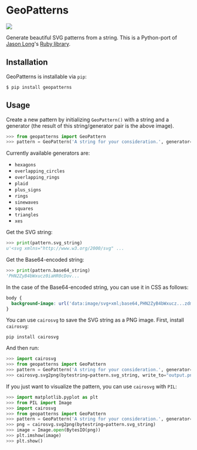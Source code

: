 GeoPatterns
===========

![](https://f.cloud.github.com/assets/1258/2056725/ede0785e-8aea-11e3-9e1e-45931b6e1c83.png)

Generate beautiful SVG patterns from a string. This is a Python-port of
[Jason Long][1]'s [Ruby library][2].

[1]: https://github.com/jasonlong/
[2]: https://github.com/jasonlong/geopatterns/

Installation
------------

GeoPatterns is installable via `pip`:

```shell
$ pip install geopatterns
```

Usage
-----

Create a new pattern by initializing `GeoPattern()` with a string and a
generator (the result of this string/generator pair is the above image).

```python
>>> from geopatterns import GeoPattern
>>> pattern = GeoPattern('A string for your consideration.', generator='xes')
```

Currently available generators are:

* `hexagons`
* `overlapping_circles`
* `overlapping_rings`
* `plaid`
* `plus_signs`
* `rings`
* `sinewaves`
* `squares`
* `triangles`
* `xes`

Get the SVG string:

```python
>>> print(pattern.svg_string)
u'<svg xmlns="http://www.w3.org/2000/svg" ...
```

Get the Base64-encoded string:

```python
>>> print(pattern.base64_string)
'PHN2ZyB4bWxucz0iaHR0cDov...
```

In the case of the Base64-encoded string, you can use it in CSS as follows:

```css
body {
  background-image: url('data:image/svg+xml;base64,PHN2ZyB4bWxucz...zdmc+');
}
```

You can use `cairosvg` to save the SVG string as a PNG image. First, install `cairosvg`:

```
pip install cairosvg
```

And then run:

```python
>>> import cairosvg
>>> from geopatterns import GeoPattern
>>> pattern = GeoPattern('A string for your consideration.', generator='xes')
>>> cairosvg.svg2png(bytestring=pattern.svg_string, write_to="output.png")
```

If you just want to visualize the pattern, you can use `cairosvg` with `PIL`:

```python
>>> import matplotlib.pyplot as plt
>>> from PIL import Image
>>> import cairosvg
>>> from geopatterns import GeoPattern
>>> pattern = GeoPattern('A string for your consideration.', generator='xes')
>>> png = cairosvg.svg2png(bytestring=pattern.svg_string)
>>> image = Image.open(BytesIO(png))
>>> plt.imshow(image)
>>> plt.show()
```
